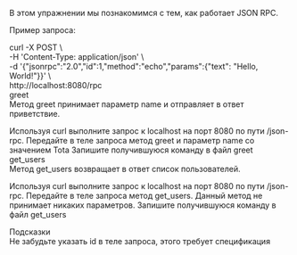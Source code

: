 В этом упражнении мы познакомимся с тем, как работает JSON RPC.  
  
Пример запроса:  
  
curl -X POST \  
-H 'Content-Type: application/json' \  
-d '{"jsonrpc":"2.0","id":1,"method":"echo","params":{"text": "Hello, World!"}}' \  
http://localhost:8080/rpc  
greet  
Метод greet принимает параметр name и отправляет в ответ приветствие.  
  
Используя curl выполните запрос к localhost на порт 8080 по пути /json-rpc. Передайте в теле запроса метод greet и параметр name со значением Tota
Запишите получившуюся команду в файл greet  
get_users  
Метод get_users возвращает в ответ список пользователей.  
  
Используя curl выполните запрос к localhost на порт 8080 по пути /json-rpc. Передайте в теле запроса метод get_users. Данный метод не принимает никаких параметров.
Запишите получившуюся команду в файл get_users  
  
Подсказки  
Не забудьте указать id в теле запроса, этого требует спецификация  